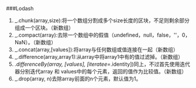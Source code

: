 ###Lodash

1. _.chunk(array,size):将一个数组分割成多个size长度的区块，不足则剩余部分组成一个区块。（新数组）
2. _.compact(array):去除一个数组中的假值（undefined，null，false，''，0，NaN）。（新数组）
3. _.concat(array,[values]):将array与任何数组或值连接在一起（新数组）
4. _.difference(array,array1):从array中将array1中有的值过滤掉。（新数组）
5. _.differenceBy(array, [values], [iteratee=_.identity])同上，不过首先使用迭代器分别迭代array 和 values中的每个元素，返回的值作为比较值。（新数组）
6. _.drop(array, n)去除array前面的n个元素，默认值为1。